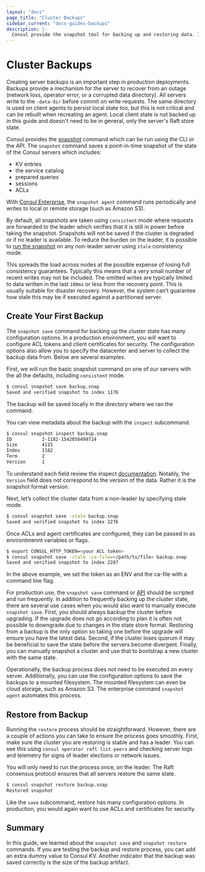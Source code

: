 ```yaml
---
layout: "docs"
page_title: "Cluster Backups"
sidebar_current: "docs-guides-backups"
description: |-
  Consul provide the snapshot tool for backing up and restoring data. In this guide you will learn how to use both.
---
```


# Cluster Backups

Creating server backups is an important step in production deployments. Backups provide a mechanism for the server to recover from an outage (network loss, operator error, or a corrupted data directory). All servers write to the `-data-dir` before commit on write requests. The same directory is used on client agents to persist local state too, but this is not critical and can be rebuilt when recreating an agent. Local client state is not backed up in this guide and doesn't need to be in general, only the server's Raft store state.

Consul provides the [snapshot](https://consul.io/docs/commands/snapshot.html) command which can be run using the CLI or the API. The `snapshot` command saves a point-in-time snapshot of the state of the Consul servers which includes:

* KV entries 
* the service catalog
* prepared queries
* sessions 
* ACLs

With [Consul Enterprise](/docs/commands/snapshot/agent.html), the `snapshot agent` command runs periodically and writes to local or remote storage (such as Amazon S3).

By default, all snapshots are taken using `consistent` mode where requests are forwarded to the leader which verifies that it is still in power before taking the snapshot. Snapshots will not be saved if the cluster is degraded or if no leader is available. To reduce the burden on the leader, it is possible to [run the snapshot](/docs/commands/snapshot/save.html) on any non-leader server using `stale` consistency mode.

This spreads the load across nodes at the possible expense of losing full consistency guarantees. Typically this means that a very small number of recent writes may not be included. The omitted writes are typically limited to data written in the last `100ms` or less from the recovery point. This is usually suitable for disaster recovery. However, the system can’t guarantee how stale this may be if executed against a partitioned server.

## Create Your First Backup

The `snapshot save` command for backing up the cluster state has many configuration options. In a production environment, you will want to configure ACL tokens and client certificates for security. The configuration options also allow you to specify the datacenter and server to collect the backup data from. Below are several examples. 
 
First, we will run the basic snapshot command on one of our servers with the all the defaults, including `consistent` mode.

```sh
$ consul snapshot save backup.snap
Saved and verified snapshot to index 1176
```
The backup will be saved locally in the directory where we ran the command. 

You can view metadata about the backup with the `inspect` subcommand. 

```sh
$ consul snapshot inspect backup.snap
ID           2-1182-1542056499724
Size         4115
Index        1182
Term         2
Version      1
```

To understand each field review the inspect [documentation](https://www.consul.io/docs/commands/snapshot/inspect.html). Notably, the `Version` field does not correspond to the version of the data. Rather it is the snapshot format version. 

Next, let’s collect the cluster data from a non-leader by specifying stale mode.

```sh
$ consul snapshot save -stale backup.snap
Saved and verified snapshot to index 2276
```

Once ACLs and agent certificates are configured, they can be passed in as environtmennt variables or flags.

```sh
$ export CONSUL_HTTP_TOKEN=<your ACL token>
$ consul snapshot save -stale -ca-file=</path/to/file> backup.snap
Saved and verified snapshot to index 2287
```

In the above example, we set the token as an ENV and the ca-file with a command line flag. 

For production use, the  `snapshot save` command or [API](https://www.consul.io/api/snapshot.html) should be scripted and run frequently. In addition to frequently backing up the cluster state, there are several use cases when you would also want to manually execute `snapshot save`. First, you should always backup the cluster before upgrading. If the upgrade does not go according to plan it is often not possible to downgrade due to changes in the state store format. Restoring from a backup is the only option so taking one before the upgrade will ensure you have the latest data. Second, if the cluster loses quorum it may be beneficial to save the state before the servers become divergent. Finally, you can manually snapshot a cluster and use that to bootstrap a new cluster with the same state. 

Operationally, the backup process does not need to be executed on every server. Additionally, you can use the configuration options to save the backups to a mounted filesystem. The mounted filesystem can even be cloud storage, such as Amazon S3. The enterprise command `snapshot agent` automates this process.

## Restore from Backup 

Running the `restore` process should be straightforward. However, there are a couple of actions you can take to ensure the process goes smoothly. First, make sure the cluster you are restoring is stable and has a leader. You can see this using `consul operator raft list-peers` and checking server logs and telemetry for signs of leader elections or network issues. 

You will only need to run the process once, on the leader. The Raft consensus protocol ensures that all servers restore the same state.

```sh
$ consul snapshot restore backup.snap
Restored snapshot
```
Like the `save` subcommand, restore has many configuration options. In production, you would again want to use ACLs and certificates for security. 

## Summary 

In this guide, we learned about the `snapshot save` and `snapshot restore` commands. If you are testing the backup and restore process, you can add an extra dummy value to Consul KV. Another indicator that the backup was saved correctly is the size of the backup artifact. 

